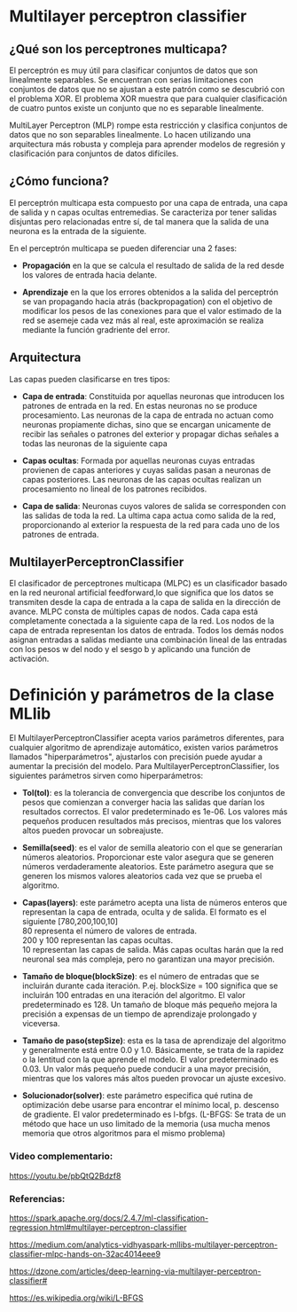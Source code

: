 # Multilayer perceptron classifier
## ¿Qué son los perceptrones multicapa?


El perceptrón es muy útil para clasificar conjuntos de datos que son linealmente separables. Se encuentran con serias limitaciones con conjuntos de datos que no se ajustan a este patrón como se descubrió con el problema XOR. El problema XOR muestra que para cualquier clasificación de cuatro puntos existe un conjunto que no es separable linealmente.

MultiLayer Perceptron (MLP) rompe esta restricción y clasifica conjuntos de datos que no son separables linealmente. Lo hacen utilizando una arquitectura más robusta y compleja para aprender modelos de regresión y clasificación para conjuntos de datos difíciles.

## ¿Cómo funciona?

El perceptrón multicapa esta compuesto por una capa de entrada, una capa de salida y n capas ocultas entremedias.
Se caracteriza por tener salidas disjuntas pero relacionadas entre sí, de tal manera que la salida de una neurona es la entrada de la siguiente.


En el perceptrón multicapa se pueden diferenciar una 2 fases:

- **Propagación** en la que se calcula el resultado de salida de la red desde los valores de entrada hacia delante.
  
- **Aprendizaje** en la que los errores obtenidos a la salida del perceptrón se van propagando hacia atrás (backpropagation) con el objetivo de modificar los pesos de las conexiones para que el valor estimado de la red se asemeje cada vez más al real, este aproximación se realiza mediante la función gradriente del error.

## Arquitectura

Las capas pueden clasificarse en tres tipos:

- **Capa de entrada**: Constituida por aquellas neuronas que introducen los patrones de entrada en la red. En estas neuronas no se produce procesamiento.  Las neuronas de la capa de entrada no actuan como neuronas propiamente dichas, sino que se encargan unicamente de recibir las señales o patrones del exterior y propagar dichas señales a todas las neuronas de la siguiente capa
  
- **Capas ocultas**: Formada por aquellas neuronas cuyas entradas provienen de capas anteriores y cuyas salidas pasan a neuronas de capas posteriores. Las neuronas de las capas ocultas realizan un procesamiento no lineal de los patrones recibidos.

  
- **Capa de salida**: Neuronas cuyos valores de salida se corresponden con las salidas de toda la red.  La ultima capa actua como salida de la red, proporcionando al exterior la respuesta de la red para cada uno de los patrones de entrada.

## MultilayerPerceptronClassifier

El clasificador de perceptrones multicapa (MLPC) es un clasificador basado en la red neuronal artificial feedforward,lo que significa que los datos se transmiten desde la capa de entrada a la capa de salida en la dirección de avance. MLPC consta de múltiples capas de nodos. Cada capa está completamente conectada a la siguiente capa de la red. Los nodos de la capa de entrada representan los datos de entrada. Todos los demás nodos asignan entradas a salidas mediante una combinación lineal de las entradas con los pesos w del nodo y el sesgo b y aplicando una función de activación.

# Definición y parámetros de la clase MLlib

El MultilayerPerceptronClassifier acepta varios parámetros diferentes, para cualquier algoritmo de aprendizaje automático, existen varios parámetros llamados "hiperparámetros", ajustarlos con precisión puede ayudar a aumentar la precisión del modelo. Para MultilayerPerceptronClassifier, los siguientes parámetros sirven como hiperparámetros:


- **Tol(tol)**: es la tolerancia de convergencia que describe los conjuntos de pesos que comienzan a converger hacia las salidas que darían los resultados correctos. El valor predeterminado es 1e-06. Los valores más pequeños producen resultados más precisos, mientras que los valores altos pueden provocar un sobreajuste.

- **Semilla(seed)**: es el valor de semilla aleatorio con el que se generarían números aleatorios. Proporcionar este valor asegura que se generen números verdaderamente aleatorios. Este parámetro asegura que se generen los mismos valores aleatorios cada vez que se prueba el algoritmo.

- **Capas(layers)**: este parámetro acepta una lista de números enteros que representan la capa de entrada, oculta y de salida. El formato es el siguiente [780,200,100,10]   
80 representa el número de valores de entrada.  
200 y 100 representan las capas ocultas.  
10 representan las capas de salida. 
Más capas ocultas harán que la red neuronal sea más compleja, pero no garantizan una mayor precisión.

- **Tamaño de bloque(blockSize)**: es el número de entradas que se incluirán durante cada iteración. P.ej. blockSize = 100 significa que se incluirán 100 entradas en una iteración del algoritmo. El valor predeterminado es 128. Un tamaño de bloque más pequeño mejora la precisión a expensas de un tiempo de aprendizaje prolongado y viceversa.

- **Tamaño de paso(stepSize)**: esta es la tasa de aprendizaje del algoritmo y generalmente está entre 0.0 y 1.0. Básicamente, se trata de la rapidez o la lentitud con la que aprende el modelo. El valor predeterminado es 0.03. Un valor más pequeño puede conducir a una mayor precisión, mientras que los valores más altos pueden provocar un ajuste excesivo.

- **Solucionador(solver)**: este parámetro especifica qué rutina de optimización debe usarse para encontrar el mínimo local, p. descenso de gradiente. El valor predeterminado es l-bfgs.
(L-BFGS: Se trata de un método que hace un uso limitado de la memoria (usa mucha menos memoria que otros algoritmos para el mismo problema)



### Video complementario:
https://youtu.be/pbQtQ2Bdzf8


### Referencias:
https://spark.apache.org/docs/2.4.7/ml-classification-regression.html#multilayer-perceptron-classifier

https://medium.com/analytics-vidhyaspark-mllibs-multilayer-perceptron-classifier-mlpc-hands-on-32ac4014eee9

https://dzone.com/articles/deep-learning-via-multilayer-perceptron-classifier#

https://es.wikipedia.org/wiki/L-BFGS